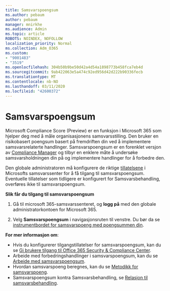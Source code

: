 ```yaml
---
title: Samsvarspoengsum
ms.author: pebaum
author: pebaum
manager: mnirkhe
ms.audience: Admin
ms.topic: article
ROBOTS: NOINDEX, NOFOLLOW
localization_priority: Normal
ms.collection: Adm_O365
ms.custom:
- "9001483"
- "3519"
ms.openlocfilehash: 304b50b9be50d42a4d54a1898773b458fca7eb4d
ms.sourcegitcommit: 9ab422063e5a474c92ed956d42d222b90336fecb
ms.translationtype: MT
ms.contentlocale: nb-NO
ms.lasthandoff: 03/11/2020
ms.locfileid: "42600372"
---
```

# <a name="compliance-score"></a>Samsvarspoengsum

Microsoft Compliance Score (Preview) er en funksjon i Microsoft 365 som hjelper deg med å måle organisasjonens samsvarsstilling. Den bruker en risikobasert poengsum basert på fremdriften din ved å implementere samsvarsrelaterte handlinger.   Samsvarspoengsum er en forenklet versjon av [Compliance Manager](https://docs.microsoft.com/microsoft-365/compliance/compliance-manager-overview) og tilbyr en enklere måte å undersøke samsvarsholdningen din på og implementere handlinger for å forbedre den. 

Den globale administratoren må konfigurere de riktige [tillatelsene](https://docs.microsoft.com/microsoft-365/security/office-365-security/permissions-in-the-security-and-compliance-center) i Microsofts samsvarssenter for å få tilgang til samsvarspoengsum.  Eventuelle tillatelser som tidligere er konfigurert for Samsvarsbehandling, overføres ikke til samsvarspoengsum.

**Slik får du tilgang til samsvarspoengsum**

1. Gå til microsoft 365-samsvarssenteret, og **logg på** med den globale administratorkontoen for Microsoft 365.

2. Velg **Samsvarspoengsum** i navigasjonsruten til venstre. Du bør da se [instrumentbordet for samsvarspoeng med poengsummen din](https://docs.microsoft.com/microsoft-365/compliance/compliance-score-setup#understand-the-compliance-score-dashboard).
 

**For mer informasjon om**:

- Hvis du konfigurerer tilgangstillatelser for samsvarspoengsum, kan du se [Gi brukere tilgang til Office 365 Security & Compliance Center](https://docs.microsoft.com/microsoft-365/security/office-365-security/grant-access-to-the-security-and-compliance-center).
- Arbeide med forbedringshandlinger i samsvarspoengsum, kan du se [Arbeide med samsvarspoengsum](https://docs.microsoft.com/microsoft-365/compliance/working-with-compliance-score).
- Hvordan samsvarspoeng beregnes, kan du se [Metodikk for samsvarspoeng](https://docs.microsoft.com/microsoft-365/compliance/compliance-score-methodology).
- Samsvarspoengsum kontra Samsvarsbehandling, se [Relasjon til samsvarsbehandling](https://docs.microsoft.com/microsoft-365/compliance/compliance-score#relationship-to-compliance-manager).

